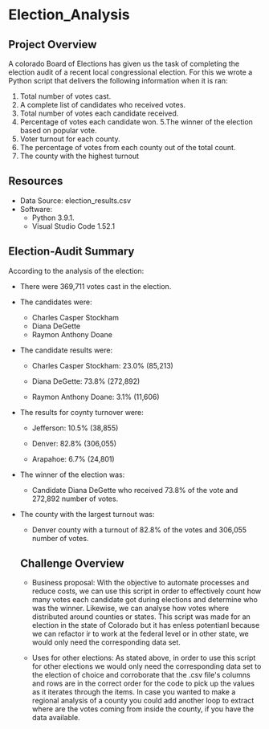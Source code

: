 # Election_Analysis

## Project Overview
A colorado Board of Elections has given us the task of completing the election audit of a recent local congressional election. 
For this we wrote a Python script that delivers the following information when it is ran:

  1. Total number of votes cast.
  2. A complete list of candidates who received votes.
  3. Total number of votes each candidate received.
  4. Percentage of votes each candidate won.
  5.The winner of the election based on popular vote.
  6. Voter turnout for each county.
  7. The percentage of votes from each county out of the total count.
  8. The county with the highest turnout
  
  ## Resources
  - Data Source: election_results.csv
  - Software:  
    - Python 3.9.1. 
    - Visual Studio Code 1.52.1
  
  ## Election-Audit Summary
  According to the analysis of the election: 
  
  - There were 369,711 votes cast in the election.
  
  - The candidates were:
    - Charles Casper Stockham
    - Diana DeGette
    - Raymon Anthony Doane
    
  - The candidate results were:
    - Charles Casper Stockham: 23.0% (85,213)
    
    - Diana DeGette: 73.8% (272,892)
    
    - Raymon Anthony Doane: 3.1% (11,606)
    
  - The results for coynty turnover were:
    - Jefferson: 10.5% (38,855)
    
    - Denver: 82.8% (306,055)
    
    - Arapahoe: 6.7% (24,801)
    
  - The winner of the election was:
    - Candidate Diana DeGette who received 73.8% of the vote and 272,892 number of votes.
    
  - The county with the largest turnout was:
    - Denver county with a turnout of 82.8% of the votes and 306,055 number of votes.
    
    ## Challenge Overview
      - Business proposal: With the objective to automate processes and reduce costs, we can use this script in order to effectively count how many votes each candidate got during elections and determine who was the winner. Likewise, we can analyse how votes where distributed around counties or states. This script was made for an election in the state of Colorado but it has enless potentianl because we can refactor ir to work at the federal level or in other state, we would only need the corresponding data set. 
      
      - Uses for other elections: As stated above, in order to use this script for other elections we would only need the corresponding data set to the election of choice and corroborate that the .csv file's columns and rows are in the correct order for the code to pick up the values as it iterates through the items. In case you wanted to make a regional analysis of a county you could add another loop to extract where are the votes coming from inside the county, if you have the data available. 
